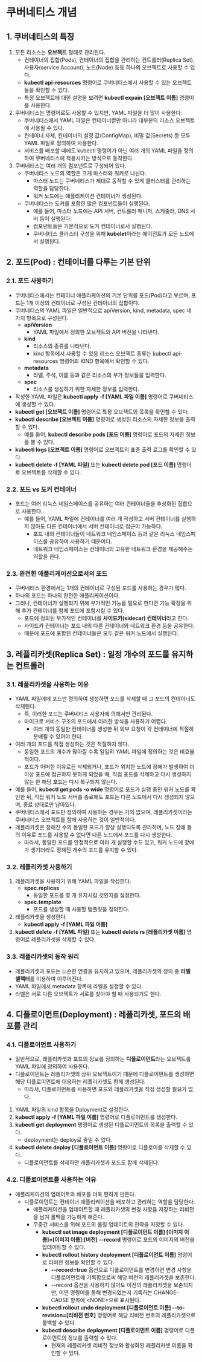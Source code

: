 # 쿠버네티스 개념

## 1. 쿠버네티스의 특징
1. 모든 리소스는 **오브젝트** 형태로 관리된다.
   - 컨테이너의 집합(Pods), 컨테이너의 집합을 관리하는 컨트롤러(Replica Set), 사용자(service Account), 노드(Node) 등등 하나의 오브젝트로 사용할 수 있다.
   - **kubectl api-resources** 명령어로 쿠버네티스에서 사용할 수 있는 오브젝트들을 확인할 수 있다.
   - 특정 오브젝트에 대한 설명을 보려면 **kubectl expain [오브젝트 이름]** 명령어를 사용한다.
2. 쿠버네티스는 명령어로도 사용할 수 있지만, YAML 파일을 더 많이 사용한다.
   - 쿠버네티스에서 YAML 파일은 컨테이너뿐만 아니라 대부분의 리소스 오브젝트에 사용될 수 있다.
   - 컨테이너 자체, 컨테이너의 설정 값(ConfigMap), 비밀 값(Secrets) 등 모두 YAML 파일로 정의하여 사용한다.
   - 서비스를 배포할 때에도 kubectl 명령어가 아닌 여러 개의 YAML 파일을 정의하여 쿠버네티스에 적용시키는 방식으로 동작한다.
3. 쿠버네티스는 여러 개의 컴포넌트로 구성되어 있다.
   - 쿠버네티스 노드의 역할은 크게 마스터와 워커로 나뉜다.
     - 마스터 노드는 쿠버네티스가 제대로 동작할 수 있게 클러스터를 관리하는 역할을 담당한다.
     - 워커 노드에는 애플리케이션 컨테이너가 생성된다.
   - 쿠버네티스는 도커를 포함한 많은 컴포넌트들이 실행된다.
     - 예를 들어, 마스터 노드에는 API 서버, 컨트롤러 매니저, 스케줄러, DNS 서버 등이 실행된다.
     - 컴포넌트들은 기본적으로 도커 컨테이너로서 실행된다.
     - 쿠버네티스 클러스터 구성을 위해 **kubelet**이라는 에이전트가 모든 노드에서 실행된다.

## 2. 포드(Pod) : 컨테이너를 다루는 기본 단위

### 2.1. 포드 사용하기
- 쿠버네티스에서는 컨테이너 애플리케이션의 기본 단위를 포드(Pod)라고 부르며, 포드는 1개 이상의 컨테이너로 구성된 컨테이너의 집합이다.
- 쿠버네티스의 YAML 파일은 일반적으로 apiVersion, kind, metadata, spec 네 가지 항목으로 구성된다.
  - **apiVersion**
    - YAML 파일에서 정의한 오브젝트의 API 버전을 나타낸다.
  - **kind**
    - 리소스의 종류를 나타낸다.
    - kind 항목에서 사용할 수 있응 리소스 오브젝트 종류는 kubectl api-resources 명령어릐 KIND 항목에서 확인할 수 있다.
  - **metadata**
    - 라벨, 주석, 이름 등과 같은 리소스의 부가 정보들을 입력한다.
  - **spec**
    - 리소스를 생성하기 위한 자세한 정보를 입력한다.
- 작성한 YAML 파일은 **kubectl apply -f [YAML 파일 이름]** 명령어로 쿠버네티스에 생성할 수 있다.
- **kubectl get [오브젝트 이름]** 명령어로 특정 오브젝트의 목록을 확인할 수 있다.
- **kubectl describe [오브젝트 이름]** 명령어로 생성된 리소스의 자세한 정보를 출력할 수 있다.
  - 예를 들어, **kubectl describe pods [포드 이름]** 명령어로 포드의 자세한 정보를 볼 수 있다.
- **kubectl logs [오브젝트 이름]** 명령어로 오브젝트의 표준 출력 로그를 확인할 수 있다.
- **kubectl delete -f [YAML 파일]** 또는 **kubectl delete pod [포드 이름]** 명령어로 오브젝트를 삭제할 수 있다.

### 2.2. 포드 vs 도커 컨테이너
- 포드는 여러 리눅스 네임스페이스를 공유하는 여러 컨테이너들을 추상화된 집합으로 사용한다.
  - 예를 들어, YAML 파일에 컨테이너를 여러 개 작성하고 서버 컨테이너를 실행하지 않아도 다른 컨테이너에서 서버 컨테이너로 접근이 가능하다.
    - 포드 내의 컨테이너들이 네트워크 네임스페이스 등과 같은 리눅스 네임스페이스를 공유하여 사용하기 때문이다.
    - 네트워크 네임스페이스는 컨테이너의 고유한 네트워크 환경을 제공해주는 역할을 한다.

### 2.3. 완전한 애플리케이션으로서의 포드
- 쿠버네티스 환경에서는 1개의 컨테이너로 구성된 포드를 사용하는 경우가 많다.
- 하나의 포드는 하나의 완전한 애플리케이션이다.
- 그러나, 컨테이너가 실행되기 위해 부가적인 기능을 필요로 한다면 기능 확장을 위해 추가 컨테이너를 함께 포드에 포함시킬 수 있다.
  - 포드에 정의된 부가적인 컨테이너를 **사이드카(sidecar) 컨테이너**라고 한다.
  - 사이드카 컨테이너는 포드 내의 다른 컨테이너와 네트워크 환경 등을 공유한다.
  - 때문에 포드에 포함된 컨테이너들은 모두 같은 워커 노드에서 실행된다.

## 3. 레플리카셋(Replica Set) : 일정 개수의 포드를 유지하는 컨트롤러

### 3.1. 레플리카셋을 사용하는 이유
- YAML 파일에에 포드만 정의하여 생성하면 포드를 삭제할 때 그 포드의 컨테이너도 삭제된다.
  - 즉, 이러한 포드는 쿠버네티스 사용자에 의해서만 관리된다.
  - 마이크로 서비스 구조의 포드에서 이러한 방식을 사용하기 어렵다.
    - 여러 개의 동일한 컨테이너를 생성한 뒤 외부 요청이 각 컨테이너에 적절히 분배될 수 있어야 한다.
- 여러 개의 포드를 직접 생성하는 것은 적절하지 않다.
  - 동일한 포드의 개수가 많아질 수록 일일히 YAML 파일에 정의하는 것은 비효율적이다.
  - 포드가 어떠한 이유로든 삭제되거나, 포드가 위치한 노드에 장애가 발생하여 더 이상 포드에 접근하지 못하게 되었을 때, 직접 포드를 삭제하고 다시 생성하지 않는 한 해당 포드는 다시 복구되지 않는다.
- 예를 들어, **kubectl get pods -o wide** 명령어로 포드가 실행 중인 워커 노드를 확인한 뒤, 직접 워커 노드 서버를 종료해도 포드는 다른 노드에서 다시 생성되지 않으며, 종료 상태로만 남아있다.
- 쿠버네티스에서 포드만 정의하여 사용하는 경우는 거의 없으며, 레플리카셋이라는 쿠버네티스 오브젝트를 함께 사용하는 것이 일반적이다.
- 레플리카셋은 정해진 수의 동일한 포드가 항상 실행되도록 관리하며, 노드 장애 들의 이유로 포드를 사용할 수 없다면 다른 노드에서 포드를 다시 생성한다.
  - 따라서, 동일한 포드를 안정적으로 여러 개 실행할 수도 있고, 워커 노드에 장애가 생기더라도 정해진 개수의 포드를 유지할 수 있다.

### 3.2. 레플리카셋 사용하기
1. 레플리카셋을 사용하기 위해 YAML 파일을 작성한다.
   - **spec.replicas**
     - 동일한 포드를 몇 개 유지시킬 것인지를 설정한다.
   - **spec.template**
     - 포드를 생성할 때 사용할 탬플릿을 정의한다.
2. 레플리카셋을 생성한다.
   - **kubectl apply -f [YAML 파일 이름]**
3. **kubectl delete -f [YAML 파일]** 또는 **kubectl delete rs [레플리카셋 이름]** 명령어로 레플리카셋을 삭제할 수 있다.

### 3.3. 레플리카셋의 동작 원리
- 레플리카셋과 포드는 느슨한 연결을 유지하고 있으며, 레플리카셋의 정의 중 **라벨 셀렉터**를 이용하여 이루어진다.
- YAML 파일에서 metadata 항목에 라벨을 설정할 수 있다.
- 라벨은 서로 다른 오브젝트가 서로를 찾아야 할 때 사용되기도 한다.

## 4. 디플로이먼트(Deployment) : 레플리카셋, 포드의 배포를 관리

### 4.1. 디플로이먼트 사용하기
- 일반적으로, 레플리카셋과 포드의 정보를 정의하는 **디플로이먼트**라는 오브젝트를 YAML 파일에 정의하여 사용한다.
- 디플로이먼트는 레플리카셋의 상위 오브젝트이기 때문에 디플로이먼트를 생성하면 해당 디플로이먼트에 대응하는 레플리카셋도 함께 생성된다.
  - 따라서, 디플로이먼트를 사용하면 포드와 레플리카셋을 직접 생성할 필요가 없다.
1. YAML 파일의 kind 항목을 Dployment로 설정한다.
2. **kubectl apply -f [YAML 파일 이름]** 명령어로 디플로이먼트를 생성한다.
3. **kubectl get deployment** 명령어로 생성된 디플로이먼트의 목록을 출력할 수 있다.
   - deployment는 deploy로 줄일 수 있다.
4. **kubectl delete deploy [디플로이먼트 이름]** 명령어로 디플로이를 삭제할 수 있다.
   - 디플로이먼트를 삭제하면 레플리카셋과 포드도 함께 삭제된다.

### 4.2. 디플로이먼트를 사용하는 이유
- 애플리케이션의 업데이트와 배포를 더욱 편하게 만든다.
  - 디플로이먼트는 컨테이너 애플리케이션을 배포하고 관리하는 역할을 담당한다.
    - 애플리케이션을 업데이트할 때 레플리카셋의 변경 사항을 저장하는 리비전을 남겨 롤백을 가능하게 해준다.
    - 무중간 서비스를 위해 포드의 롤링 업데이트의 전략을 지정할 수 있다.
      - **kubectl set image deployment [디플로이먼트 이름] [이미지 이름]=[이미지 이름]:[버전] --record** 명령어로 포드의 이미지의 버전을 업데이트할 수 있다.
      - **kubectl rollout history deployment [디플로이먼트 이름]** 명령어로 리비전 정보를 확인할 수 있다.
        - **--record=true** 옵션으로 디플로이먼트를 변경하면 변경 사항을 디플로이먼트에 기록함으로써 해당 버전의 레플리카셋을 보존한다.
        - --record 옵션을 사용하지 않아도 이전의 레플리카셋을 보존되지만, 어떤 명령어를 통해 변경되었는지 기록하는 CHANGE-CAUSE 항목에 \<NONE\>으로 표시된다.
      - **kubectl rollout undo deployment [디플로이먼트 이름] --to-revision=[리비전 번호]** 명령어로 해당 리비전 번호의 레플리카셋으로 롤백할 수 있다.
      - **kubectl describe deployment [디플로이먼트 이름]** 명령어로 디플로이먼트의 정보를 출력할 수 있다.
        - 현재의 레플리카셋 리비전 정보와 활성화된 레플리카셋 이름을 확인할 수 있다.